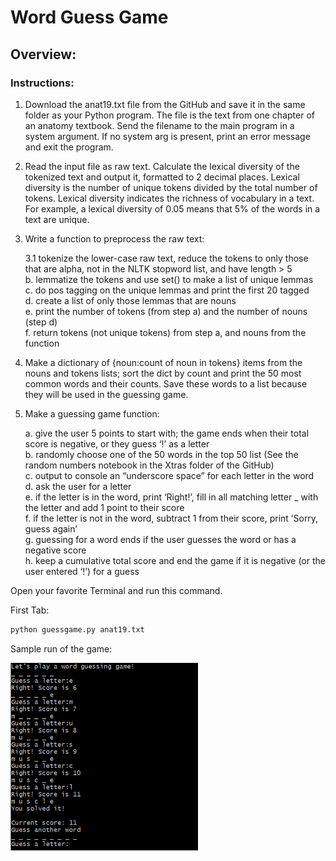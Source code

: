 # Word Guess Game

## Overview:

### Instructions:
1. Download the anat19.txt file from the GitHub and save it in the same folder as your Python program. The file is the text from one chapter of an anatomy textbook. Send the filename to the main program in a system argument. If no system arg is present, print an error message and exit the program.
2. Read the input file as raw text. Calculate the lexical diversity of the tokenized text and output it, formatted to 2 decimal places. Lexical diversity is the number of unique tokens divided by the total number of tokens. Lexical diversity indicates the richness of vocabulary in a text. For example, a lexical diversity of 0.05 means that 5% of the words in a text are unique.
3. Write a function to preprocess the raw text:

    3.1 tokenize the lower-case raw text, reduce the tokens to only those that are alpha, not in the NLTK stopword list, and have length > 5  
    b. lemmatize the tokens and use set() to make a list of unique lemmas  
    c. do pos tagging on the unique lemmas and print the first 20 tagged  
    d. create a list of only those lemmas that are nouns  
    e. print the number of tokens (from step a) and the number of nouns (step d)  
    f. return tokens (not unique tokens) from step a, and nouns from the function  

4. Make a dictionary of {noun:count of noun in tokens} items from the nouns and tokens lists; sort the dict by count and print the 50 most common words and their counts. Save these words to a list because they will be used in the guessing game.
5. Make a guessing game function:

      a. give the user 5 points to start with; the game ends when their total score is negative, or they guess ‘!’ as a letter  
      b. randomly choose one of the 50 words in the top 50 list (See the random numbers notebook in the Xtras folder of the GitHub)  
      c. output to console an “underscore space” for each letter in the word  
      d. ask the user for a letter  
      e. if the letter is in the word, print ‘Right!’, fill in all matching letter _ with the letter and add 1 point to their score  
      f. if the letter is not in the word, subtract 1 from their score, print ‘Sorry, guess again’  
      g. guessing for a word ends if the user guesses the word or has a negative score  
      h. keep a cumulative total score and end the game if it is negative (or the user entered ‘!’) for a guess  


Open your favorite Terminal and run this command.

First Tab:

```sh
python guessgame.py anat19.txt
```

Sample run of the game:

<img src="sample_run.png" data-canonical-src="https://gyazo.com/eb5c5741b6a9a16c692170a41a49c858.png" width="300" height="300" />